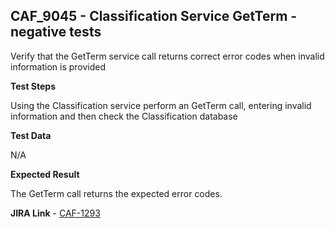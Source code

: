 ## CAF_9045 - Classification Service GetTerm - negative tests ##

Verify that the GetTerm service call returns correct error codes when invalid information is provided

**Test Steps**

Using the Classification service perform an GetTerm call, entering invalid information and then check the Classification database

**Test Data**

N/A

**Expected Result**

The GetTerm call returns the expected error codes.

**JIRA Link** - [CAF-1293](https://jira.autonomy.com/browse/CAF-1293)


